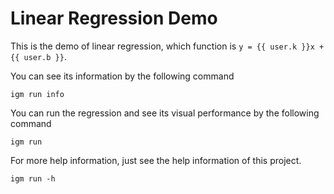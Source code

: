 # Linear Regression Demo

This is the demo of linear regression, which function is `y = {{ user.k }}x + {{ user.b }}`.

You can see its information by the following command

```shell
igm run info
```

You can run the regression and see its visual performance by the following command

```shell
igm run
```

For more help information, just see the help information of this project.

```shell
igm run -h
```

